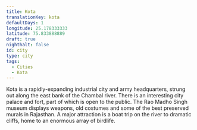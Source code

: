 ```yaml
---
title: Kota
translationKey: kota
defaultDays: 1
longitude: 25.178333333
latitude: 75.833888889
draft: true
nighthalt: false
id: city
type: city
tags:
  - Cities
  - Kota
---
```

Kota is a rapidly-expanding industrial city and army headquarters, strung out along the east bank of the Chambal river. There is an interesting city palace and fort, part of which is open to the public. The Rao Madho Singh museum displays weapons, old costumes and some of the best preserved murals in Rajasthan. A major attraction is a boat trip on the river to dramatic cliffs, home to an enormous array of birdlife.